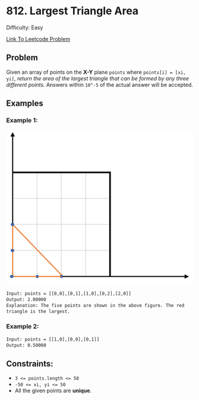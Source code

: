 # 812. Largest Triangle Area
Difficulty: Easy

[Link To Leetcode Problem](https://leetcode.com/problems/largest-triangle-area/)

## Problem
Given an array of points on the **X-Y** plane `points` where `points[i] = [xi, yi]`, *return the area of the largest triangle that can be formed by any three different points.* Answers within `10^-5` of the actual answer will be accepted.

## Examples
### Example 1:
![example1](./example1.png)
```
Input: points = [[0,0],[0,1],[1,0],[0,2],[2,0]]
Output: 2.00000
Explanation: The five points are shown in the above figure. The red triangle is the largest.
```
### Example 2:
```
Input: points = [[1,0],[0,0],[0,1]]
Output: 0.50000
```

## Constraints:
- `3 <= points.length <= 50`
- `-50 <= xi, yi <= 50`
- All the given points are **unique**.
